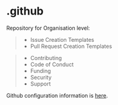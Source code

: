 # .github
Repository for Organisation level:
> - Issue Creation Templates
> - Pull Request Creation Templates

> - Contributing
> - Code of Conduct
> - Funding
> - Security
> - Support

Github configuration information is [here](https://docs.github.com/en/communities/setting-up-your-project-for-healthy-contributions/creating-a-default-community-health-file).

